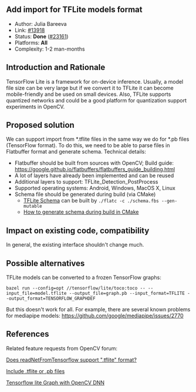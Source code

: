 ## Add import for TFLite models format

* Author: Julia Bareeva
* Link: [#13918](https://github.com/opencv/opencv/issues/13918)
* Status: **Done** ([#23161](https://github.com/opencv/opencv/pull/23161))
* Platforms: **All**
* Complexity: 1-2 man-months

## Introduction and Rationale
TensorFlow Lite is a framework for on-device inference. Usually, a model file size can be very large but if we convert it to TFLite it can become mobile-friendly and be used on small devices. Also, TFLite supports quantized networks and could be a good platform for quantization support experiments in OpenCV.

## Proposed solution
We can support import from *.tflite files in the same way we do for *.pb files (TensorFlow format). To do this, we need to be able to parse files in Flatbuffer format and generate schema.
Technical details:
- Flatbuffer should be built from sources with OpenCV; Build guide: https://google.github.io/flatbuffers/flatbuffers_guide_building.html
- A lot of layers have already been implemented and can be reused
- Additional layers to support: TFLite_Detection_PostProcess
- Supported operating systems: Android, Windows, MacOS X, Linux
- Schema file should be generated during build (via CMake)
    - [TFLite Schema](https://github.com/tensorflow/tensorflow/blob/master/tensorflow/lite/schema/schema.fbs) can be built by
     `./flatc -c ./schema.fbs --gen-mutable`
    - [How to generate schema during build in CMake](https://github.com/google/flatbuffers/issues/5548)

## Impact on existing code, compatibility

In general, the existing interface shouldn't change much.

## Possible alternatives
TFLite models can be converted to a frozen TensorFlow graphs:

```bazel run --config=opt //tensorflow/lite/toco:toco -- --input_file=model.tflite --output_file=graph.pb --input_format=TFLITE --output_format=TENSORFLOW_GRAPHDEF```

But this doesn't work for all. For example, there are several known problems for mediapipe models: https://github.com/google/mediapipe/issues/2770

## References

Related feature requests from OpenCV forum:

[Does readNetFromTensorflow support ".tflite" format?](https://answers.opencv.org/question/209280/does-readnetfromtensorflow-support-tflite-format/)

[Include .tflite or .pb files](https://forum.opencv.org/t/include-tflite-or-pb-files/3966)

[Tensorflow lite Graph with OpenCV DNN](https://answers.opencv.org/question/213204/tensorflow-lite-graph-with-opencv-dnn/)
